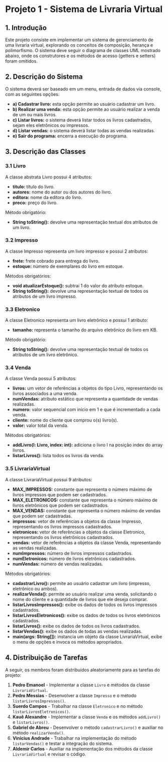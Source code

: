 # Projeto 1 - Sistema de Livraria Virtual

## 1. Introdução

Este projeto consiste em implementar um sistema de gerenciamento de uma livraria virtual, explorando os conceitos de composição, herança e polimorfismo. O sistema deve seguir o diagrama de classes UML mostrado abaixo, onde os construtores e os métodos de acesso (getters e setters) foram omitidos.

## 2. Descrição do Sistema

O sistema deverá ser baseado em um menu, entrada de dados via console, com as seguintes opções:
- **a) Cadastrar livro:** esta opção permite ao usuário cadastrar um livro.
- **b) Realizar uma venda:** esta opção permite ao usuário realizar a venda de um ou mais livros.
- **c) Listar livros:** o sistema deverá listar todos os livros cadastrados, sejam eles eletrônicos ou impressos.
- **d) Listar vendas:** o sistema deverá listar todas as vendas realizadas.
- **e) Sair do programa:** encerra a execução do programa.

## 3. Descrição das Classes

### 3.1 Livro

A classe abstrata Livro possui 4 atributos:
- **titulo:** título do livro.
- **autores:** nome do autor ou dos autores do livro.
- **editora:** nome da editora do livro.
- **preco:** preço do livro.

Método obrigatório:
- **String toString():** devolve uma representação textual dos atributos de um livro.

### 3.2 Impresso

A classe Impresso representa um livro impresso e possui 2 atributos:
- **frete:** frete cobrado para entrega do livro.
- **estoque:** número de exemplares do livro em estoque.

Métodos obrigatórios:
- **void atualizarEstoque():** subtrai 1 do valor do atributo estoque.
- **String toString():** devolve uma representação textual de todos os atributos de um livro impresso.

### 3.3 Eletronico

A classe Eletronico representa um livro eletrônico e possui 1 atributo:
- **tamanho:** representa o tamanho do arquivo eletrônico do livro em KB.

Método obrigatório:
- **String toString():** devolve uma representação textual de todos os atributos de um livro eletrônico.

### 3.4 Venda

A classe Venda possui 5 atributos:
- **livros:** um vetor de referências a objetos do tipo Livro, representando os livros associados a uma venda.
- **numVendas:** atributo estático que representa a quantidade de vendas realizadas.
- **numero:** valor sequencial com início em 1 e que é incrementado a cada venda.
- **cliente:** nome do cliente que comprou o(s) livro(s).
- **valor:** valor total da venda.

Métodos obrigatórios:
- **addLivro(l: Livro, index: int):** adiciona o livro l na posição index do array livros.
- **listarLivros():** lista todos os livros da venda.

### 3.5 LivrariaVirtual

A classe LivrariaVirtual possui 9 atributos:
- **MAX_IMPRESSOS:** constante que representa o número máximo de livros impressos que podem ser cadastrados.
- **MAX_ELETRONICOS:** constante que representa o número máximo de livros eletrônicos que podem ser cadastrados.
- **MAX_VENDAS:** constante que representa o número máximo de vendas que podem ser cadastradas.
- **impressos:** vetor de referências a objetos da classe Impresso, representando os livros impressos cadastrados.
- **eletronicos:** vetor de referências a objetos da classe Eletronico, representando os livros eletrônicos cadastrados.
- **vendas:** vetor de referências a objetos da classe Venda, representando as vendas realizadas.
- **numImpressos:** número de livros impressos cadastrados.
- **numEletronicos:** número de livros eletrônicos cadastrados.
- **numVendas:** número de vendas realizadas.

Métodos obrigatórios:
- **cadastrarLivro():** permite ao usuário cadastrar um livro (impresso, eletrônico ou ambos).
- **realizarVenda():** permite ao usuário realizar uma venda, solicitando o nome do cliente e a quantidade de livros que ele deseja comprar.
- **listarLivrosImpressos():** exibe os dados de todos os livros impressos cadastrados.
- **listarLivrosEletronicos():** exibe os dados de todos os livros eletrônicos cadastrados.
- **listarLivros():** exibe os dados de todos os livros cadastrados.
- **listarVendas():** exibe os dados de todas as vendas realizadas.
- **main(args: String[]):** instancia um objeto da classe LivrariaVirtual, exibe o menu de opções e invoca os métodos apropriados.

## 4. Distribuição de Tarefas

A seguir, os membros foram distribuídos aleatoriamente para as tarefas do projeto:

1. **Pedro Emanoel** - Implementar a classe `Livro` e métodos da classe `LivrariaVirtual`.
2. **Pedro Messias** - Desenvolver a classe `Impresso` e o método `listarLivrosImpressos()`.
3. **Suerdo Campos** - Trabalhar na classe `Eletronico` e no método `listarLivrosEletronicos()`.
4. **Kauê Alexandre** - Implementar a classe `Venda` e os métodos `addLivro()` e `listarLivros()`.
5. **Gabriel de Abreu** - Desenvolver o método `cadastrarLivro()` e auxiliar no método `realizarVenda()`.
6. **Vinicius Andrade** - Trabalhar na implementação do método `listarVendas()` e testar a integração do sistema.
7. **Aldemir Carlos** - Auxiliar na implementação dos métodos da classe `LivrariaVirtual` e revisar o código.
